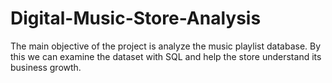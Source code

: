 # Digital-Music-Store-Analysis
The main objective of the project is analyze the music playlist database. By this we can examine the dataset with SQL and help the store understand its business growth.
